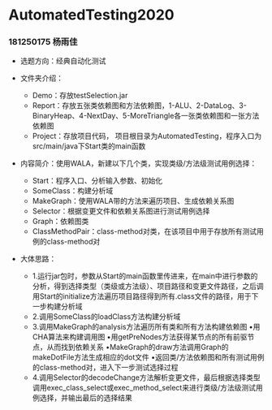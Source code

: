 # AutomatedTesting2020

### 181250175 杨雨佳

- 选题方向：经典自动化测试

- 文件夹介绍：
  - Demo：存放testSelection.jar
  - Report：存放五张类依赖图和方法依赖图，1-ALU、2-DataLog、3-BinaryHeap、4-NextDay、5-MoreTriangle各一张类依赖图和一张方法依赖图
  - Project：存放项目代码， 项目根目录为AutomatedTesting，程序入口为src/main/java下Start类的main函数

- 内容简介：使用WALA，新建以下几个类，实现类级/方法级测试用例选择：
  - Start：程序入口、分析输入参数、初始化
  - SomeClass：构建分析域
  - MakeGraph：使用WALA带的方法来遍历项目、生成依赖关系图
  - Selector：根据变更文件和依赖关系图进行测试用例选择
  - Graph：依赖图类
  - ClassMethodPair：class-method对类，在该项目中用于存放所有测试用例的class-method对

- 大体思路：
  - 1.运行jar包时，参数从Start的main函数里传进来，在main中进行参数的分析，得到选择类型（类级或方法级）、项目路径和变更文件路径，之后调用Start的initialize方法遍历项目路径得到所有.class文件的路径，用于下一步构建分析域
  - 2.调用SomeClass的loadClass方法构建分析域
  - 3.调用MakeGraph的analysis方法遍历所有类和所有方法构建依赖图
      •用CHA算法来构建调用图
      •用getPreNodes方法获得某节点的所有前驱节点，从而找到依赖关系
      •MakeGraph的draw方法调用Graph的makeDotFile方法生成相应的dot文件
      •返回类/方法依赖图和所有测试用例的class-method对，进入下一步测试选择过程
  - 4.调用Selector的decodeChange方法解析变更文件，最后根据选择类型调用exec_class_select或exec_method_select来进行类级/方法级测试用例选择，并输出最后的选择结果
